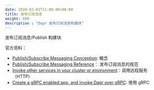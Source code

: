 ```yaml
---
date: 2020-02-01T11:00:00+08:00
title: 发布订阅消息
weight: 600
description : "Dapr 发布订阅消息构建块"
---
```




发布订阅消息/Publish 构建块

官方资料：

- [Publish/Subscribe Messaging Conception](https://github.com/dapr/docs/blob/master/concepts/publish-subscribe-messaging/README.md): 概念
- [Publish/Subscribe Messaging Reference](https://github.com/dapr/docs/blob/master/reference/api/pubsub.md)： 发布订阅消息的规范
- [Invoke other services in your cluster or environment](https://github.com/dapr/docs/tree/master/howto/invoke-and-discover-services)：调用远程服务（HTTP）
- [Create a gRPC enabled app, and invoke Dapr over gRPC](https://github.com/dapr/docs/blob/master/howto/create-grpc-app): 使用 gRPC


